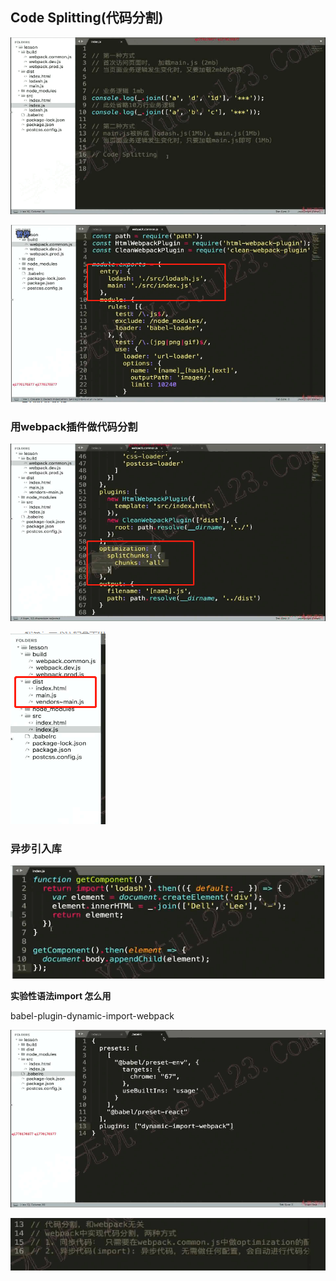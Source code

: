 ## Code Splitting(代码分割)

![image-20211115151627739](media/image-20211115151627739.png) 

![image-20211115151709795](media/image-20211115151709795.png) 

### 用webpack插件做代码分割

![image-20211115151917516](media/image-20211115151917516.png) 

![image-20211115151939137](media/image-20211115151939137.png) 

### 异步引入库

![image-20211115152533112](media/image-20211115152533112.png)  

**实验性语法import 怎么用**

babel-plugin-dynamic-import-webpack

![image-20211115153050038](media/image-20211115153050038.png) 

![image-20211115154259025](media/image-20211115154259025.png) 

